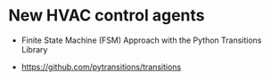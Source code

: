 # New HVAC control agents 

* Finite State Machine (FSM) Approach with the Python Transitions Library

* https://github.com/pytransitions/transitions




